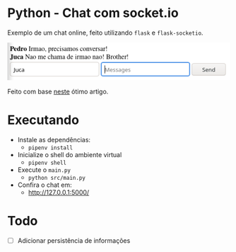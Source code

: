 # Python - Chat com socket.io

Exemplo de um chat online, feito utilizando `flask` e `flask-socketio`.

![screenshot](https://github.com/renanstd/python-chat-socketio/blob/master/screenshots/print.png)

Feito com base [neste](https://codeburst.io/building-your-first-chat-application-using-flask-in-7-minutes-f98de4adfa5d) ótimo artigo.

# Executando

- Instale as dependências:
  - `pipenv install`
- Inicialize o shell do ambiente virtual
  - `pipenv shell`
- Execute o `main.py`
  - `python src/main.py`
- Confira o chat em:
  - http://127.0.0.1:5000/
  
# Todo

- [ ] Adicionar persistência de informações
